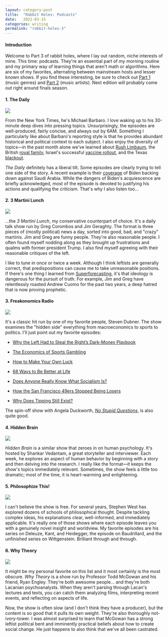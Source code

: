 ```yaml
---
layout: category-post
title:  "Rabbit Holes: Podcasts"
date:   2021-03-15
categories: writing
permalink: "rabbit-holes-3"
---
```


#### Introduction

Welcome to Part 3 of rabbit holes, where I lay out random, niche interests of mine. This time: podcasts. They're an essential part of my morning routine and my primary way of learning things that aren't math or algorithms. Here are six of my favorites, alternating between mainstream hosts and lesser known shows. If you find these interesting, be sure to check out [Part 1](https://peterzhang.info/rabbit-holes-1) (music genres) and [Part 2](https://peterzhang.info/rabbit-holes-2) (music artists). Next edition will probably come out right around finals season.

#### 1. The Daily

[![](/resources/daily.jpg)](https://open.spotify.com/show/3IM0lmZxpFAY7CwMuv9H4g)

From the New York Times, he's Michael Barbaro. I love waking up to his 30-minute deep dives into pressing topics. Unsurprisingly, the episodes are well-produced, fairly concise, and always out by 6AM. Something I particularly like about Barbaro's reporting style is that he provides abundant historical and political context to each subject. I also enjoy the diversity of topics—in the past month alone we've learned about [Rush Limbaum](https://www.nytimes.com/2021/02/22/podcasts/the-daily/rush-limbaugh-conservatism-donald-trump.html), the British [royal family](https://www.nytimes.com/2021/03/11/podcasts/the-daily/meghan-harry-royal-family-oprah-interview.html), Israel's successful [vaccine rollout](https://www.nytimes.com/2021/03/15/podcasts/the-daily/israel-vaccinations-coronavirus.html), and the Texas [blackout](https://www.nytimes.com/2021/02/17/podcasts/the-daily/texas-statewide-blackout-climate-change.html).

*The Daily* definitely has a liberal tilt. Some episodes are clearly trying to tell one side of the story. A recent example is their [coverage](https://www.nytimes.com/2021/03/05/podcasts/the-daily/joe-biden-saudi-arabia-mohammed-bin-salman-jamal-khashoggi.html) of Biden backing down against Saudi Arabia. While the dangers of Biden's acquiescence are briefly acknowledged, most of the episode is devoted to justifying his actions and qualifying the criticism. That's why I also listen too...

#### 2. 3 Martini Lunch

[![](/resources/3martini.jpg)](https://open.spotify.com/show/6Z4JLvBkbQhEtY2yNDa2C4)

...the *3 Martini Lunch*, my conservative counterpart of choice. It's a daily talk show run by Greg Corombos and Jim Geraghty. The format is three pieces of (mostly political) news a day, sorted into good, bad, and "crazy" martinis. Jim and Greg are funny people. They're also reasonable people. I often found myself nodding along as they brought up frustrations and qualms with former president Trump. I also find myself agreeing with their reasonable critiques of the left.

I like to tune in once or twice a week. Although I think leftists are generally correct, that predispositions can cause me to take unreasonable positions. If there's one thing I learned from [Superforecasting](https://peterzhang.info/decision-making), it's that ideology is dangerous for the pursuit of truth. For example, Jim and Greg have relentlessly roasted Andrew Cuomo for the past two years, a deep hatred that is now proving prophetic.

#### 3. Freakonomics Radio

[![](/resources/freakonomics.jpg)](https://open.spotify.com/show/6z4NLXyHPga1UmSJsPK7G1)

It's a classic hit run by one of my favorite people, Steven Dubner. The show examines the "hidden side" everything from macroeconomics to sports to politics. I'll just point out my favorite episodes:

- [Why the Left Had to Steal the Right’s Dark-Money Playbook](https://freakonomics.com/podcast/bonus-sudhir-mcgowan/)
- [The Economics of Sports Gambling](https://freakonomics.com/podcast/sports-gambling-rebroadcast/)
- [How to Make Your Own Luck](https://freakonomics.com/podcast/konnikova-biggest-bluff/)
- [68 Ways to Be Better at Life](https://freakonomics.com/podcast/kevin-kelly/)
- [Does Anyone Really Know What Socialism Is?](https://freakonomics.com/podcast/scalability/)

- [How the San Francisco 49ers Stopped Being Losers](https://freakonomics.com/podcast/sports-ep-2-update/)

- [Why Does Tipping Still Exist?](https://freakonomics.com/podcast/tipping/)

The spin-off show with Angela Duckworth, [*No Stupid Questions*](https://open.spotify.com/show/6Z49m4VQ4TfQ28Cnl42yiT), is also quite good.

#### 4. Hidden Brain

[![](/resources/hiddenbrain.jpg)](https://open.spotify.com/show/20Gf4IAauFrfj7RBkjcWxh)

*Hidden Brain* is a similar show that zeroes in on human psychology. It's hosted by Shankar Vedantam, a great storyteller and interviewer. Each week, he explores an aspect of human behavior by beginning with a story and then delving into the research. I really like the format—it keeps the show's topics immediately relevant. Sometimes, the show feels a little too dramatic; most of the time, it is heart-warming and enlightening.

#### 5. Philosophize This!

[![](/resources/philosophize.jpg)](https://open.spotify.com/show/2Shpxw7dPoxRJCdfFXTWLE)

I can't believe the show is free. For several years, Stephen West has explored dozens of schools of philosophical thought. Despite tackling complex ideas, his explanations clear, well-informed, and immediately applicable. It's really one of those shows where each episode leaves you with a genuinely novel insight and worldview. My favorite episodes are his series on Deleuze, Kant, and Heidegger, the episode on Baudrillard, and the unfinished series on Wittgenstein. Brilliant through and through.

#### 6. Why Theory

[![](/resources/whytheory.jpg)](https://podcasts.apple.com/us/podcast/why-theory/id1299863834)

It might be my personal favorite on this list and it most certainly is the most obscure. *Why Theory* is a show run by Professor Todd McGowan and his friend, Ryan Engley. They're both awesome people... and they're both Lacanian psychoanalysts. When they aren't parsing through Lacan's lectures and texts, you can catch them analyzing films, interpreting recent events, and reflecting on aspects of life.

Now, the show is often slow (and I don't think they have a producer), but the content is so good that it pulls its own weight. They're also thoroughly not-ivory-tower. I was almost surprised to learn that McGowan has a strong leftist political bent and imminently practical beliefs about how to create social change. He just happens to also think that we've all been castrated.